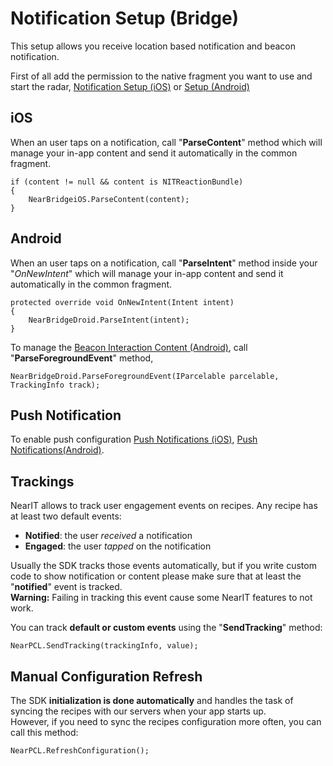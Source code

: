 # Notification Setup (Bridge) #

This setup allows you receive location based notification and beacon notification.

First of all add the permission to the native fragment you want to use and start the radar, [Notification Setup (iOS)](../ios/setup-notifications.md) or [Setup (Android)](../android/location-based-notifications.md)<br>

## iOS ##

When an user taps on a notification, call "**ParseContent**" method which will manage your in-app content and send it automatically in the common fragment.
```
if (content != null && content is NITReactionBundle)
{
    NearBridgeiOS.ParseContent(content);
}
```

## Android ##

When an user taps on a notification, call "**ParseIntent**" method inside your "*OnNewIntent*" which will manage your in-app content and send it automatically in the common fragment.
```
protected override void OnNewIntent(Intent intent)
{
    NearBridgeDroid.ParseIntent(intent);
}
```

To manage the [Beacon Interaction Content (Android)](../android/in-app-content.md), call "**ParseForegroundEvent**" method,
```
NearBridgeDroid.ParseForegroundEvent(IParcelable parcelable, TrackingInfo track);
```
## Push Notification ##

To enable push configuration [Push Notifications (iOS)](../ios/push-notifications.md), [Push Notifications(Android)](../android/push-notifications.md).

## Trackings ##
NearIT allows to track user engagement events on recipes. Any recipe has at least two default events:

- **Notified**: the user *received* a notification
- **Engaged**: the user *tapped* on the notification

Usually the SDK tracks those events automatically, but if you write custom code to show notification or content please make sure that at least the "**notified**" event is tracked.
<br>**Warning:** Failing in tracking this event cause some NearIT features to not work.


You can track **default or custom events** using the "**SendTracking**" method:
```
NearPCL.SendTracking(trackingInfo, value);
```
## Manual Configuration Refresh ##

The SDK **initialization is done automatically** and handles the task of syncing the recipes with our servers when your app starts up.
<br>However, if you need to sync the recipes configuration more often, you can call this method:

```
NearPCL.RefreshConfiguration();
```
